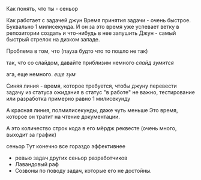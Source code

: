 Как понять, что ты - сеньор

Как работает с задачей джун
Время принятия задачи - очень быстрое. Буквально 1 милисекунда.
И он за это время уже успевает ветку в репозитории создать и что-нибудь в нее запушить
Джун - самый быстрый стрелок на дизком западе.

Проблема в том, что (пауза будто что то пошло не так)

так, что со слайдом, давайте приблизим немного
*слайд зумится*

ага, еще немного.
*еще зум*

Синяя линия - время, которое требуется, чтобы джуну перевести задачу из статуса ожидания в статус "в работе"
не важно, тестирование или разработка
примерно равно 1 милисекунду

А красная линия, полмилисекунды, даже чуть меньше
Это время, которое он тратит на чтение документации.

А это количество строк кода в его мёрдж реквесте (очень много, выходит за график)


сеньор
Тут конечно все гораздо эффективнее
- ревью задач других сеньор разработчиков
- Лавандовый раф
- Созвоны по поводу задач, которые его не достойны.

